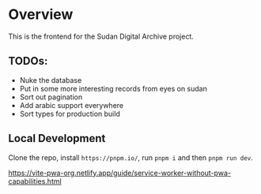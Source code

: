 # Overview

This is the frontend for the Sudan Digital Archive project.

## TODOs:

- Nuke the database
- Put in some more interesting records from eyes on sudan
- Sort out pagination
- Add arabic support everywhere
- Sort types for production build

## Local Development

Clone the repo, install `https://pnpm.io/`, run `pnpm i` and then
`pnpm run dev`. 

https://vite-pwa-org.netlify.app/guide/service-worker-without-pwa-capabilities.html